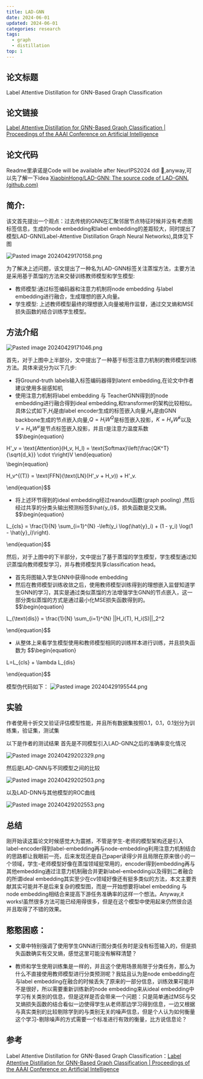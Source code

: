```yaml
---
title: LAD-GNN
date: 2024-06-01
updated: 2024-06-01
categories: research
tags:
  - graph
  - distillation
top: 1
---
```


## 论文标题

Label Attentive Distillation for GNN-Based Graph Classification

## 论文链接

[Label Attentive Distillation for GNN-Based Graph Classification | Proceedings of the AAAI Conference on Artificial Intelligence](https://ojs.aaai.org/index.php/AAAI/article/view/28693)

## 论文代码

Readme里承诺是Code will be available after NeurIPS2024 ddl 🥲,anyway,可以先了解一下idea
[XiaobinHong/LAD-GNN: The source code of LAD-GNN. (github.com)](https://github.com/XiaobinHong/LAD-GNN)

## 简介:

该文首先提出一个观点：过去传统的GNN在汇聚邻居节点特征时候并没有考虑图标签信息，生成的node embedding和label embedding的差距较大，同时提出了模型LAD-GNN(Label-Attentive Distillation Graph Neural Networks),具体见下图

![Pasted image 20240429170158.png](./Pasted%20image%2020240429170158.png)

为了解决上述问题，该文提出了一种名为LAD-GNN标签关注蒸馏方法，主要方法是采用基于蒸馏的方法来交替训练教师模型和学生模型:

- 教师模型:通过标签编码器和注意力机制将node embedding 与label embedding进行融合，生成理想的嵌入向量。
- 学生模型: 上述教师模型最终的理想嵌入向量被用作监督，通过交叉熵和MSE损失函数的结合训练学生模型。

## 方法介绍

![Pasted image 20240429171046.png](./Pasted%20image%2020240429171046.png)

首先，对于上图中上半部分，文中提出了一种基于标签注意力机制的教师模型训练方法。具体来说分为以下几步:
- 将Ground-truth labels输入标签编码器得到latent embedding,在论文中作者建议使用多层感知机
- 使用注意力机制将label embedding 与 TeacherGNN得到的node embedding进行融合得到ideal embedding,和transformer的架构比较相似。具体公式如下,$H_l$是由label encoder生成的标签嵌入向量,$H_v$是由GNN backbone生成的节点嵌入向量,$Q=H_lW^Q$是标签嵌入投影，$K=H_vW^k$以及$V=H_vW^v$是节点标签嵌入投影，并且$τ$是注意力温度系数
$$\begin{equation}

H'_v = \text{Attention}(H_v, H_l) = \text{Softmax}\left(\frac{QK^T}{\sqrt{d_k}} \cdot τ\right)V
\end{equation}$$
$$\begin{equation}

H_v^{(T)} = \text{FFN}(\text{LN}(H'_v + H_v)) + H'_v.

\end{equation}$$
- 将上述环节得到的ideal embedding经过reandout函数(graph pooling) ,然后经过共享的分类头输出预测标签$\hat{y_i}$，损失函数是交叉熵。
$$\begin{equation}

L_{cls} = \frac{1}{N} \sum_{i=1}^{N} -\left(y_i \log(\hat{y}_i) + (1 - y_i) \log(1 - \hat{y}_i)\right).


\end{equation}$$

然后，对于上图中的下半部分，文中提出了基于蒸馏的学生模型，学生模型通过知识蒸馏向教师模型学习，并与教师模型共享classification head。

- 首先将图输入学生GNN中获得node embedding
- 然后在教师模型训练收敛之后，使用教师模型训练得到的理想嵌入监督知道学生GNN的学习，其实是通过类似蒸馏的方法增强学生GNN的节点嵌入，这一部分类似蒸馏的方式是通过最小化MSE损失函数得到的。
$$\begin{equation}


L_{\text{dis}} = \frac{1}{N} \sum_{i=1}^{N} ||H_i(T), H_i(S)||_2^2


\end{equation}$$
- 从整体上来看学生模型使用和教师模型相同的训练样本进行训练，并且损失函数为
$$\begin{equation}

L=L_{cls} + \lambda L_{dis}


\end{equation}$$

模型伪代码如下：
![Pasted image 20240429195544.png](./Pasted%20image%2020240429195544.png)

## 实验

作者使用十折交叉验证评估模型性能，并且所有数据集按照0.1，0.1，0.1划分为训练集，验证集，测试集

以下是作者的测试结果
首先是不同模型引入LAD-GNN之后的准确率变化情况

![Pasted image 20240429202329.png](./Pasted%20image%2020240429202329.png)

然后是LAD-GNN与不同模型之间的比较

![Pasted image 20240429202503.png](./Pasted%20image%2020240429202503.png)

以及LAD-DNN与其他模型的ROC曲线

![Pasted image 20240429202553.png](./Pasted%20image%2020240429202553.png)

## 总结

刚开始读这篇论文时候感觉大为震撼，不管是学生-老师的模型架构还是引入label-encoder得到label-embedding再与node-embedding利用注意力机制结合的思路都让我眼前一亮，后来发现还是自己paper读得少并且局限在原来很小的一个领域，学生-老师模型好像在蒸馏领域挺常用的，encoder得到embedding再与其他embedding通过注意力机制融合并更新label-embedding以及得到二者融合的所谓ideal embedding其实至少在cv领域好像还有挺多类似的方法，本文主要贡献其实可能并不是后来复杂的模型图，而是一开始想要将label embedding 与 node embedding相结合来提高下游任务准确率的这样一个想法。Anyway,it works!虽然很多方法可能已经用得很多，但是在这个模型中使用起来仍然很合适并且取得了不错的效果。

## 憨憨困惑：

- 文章中特别强调了使用学生GNN进行图分类任务时是没有标签输入的，但是损失函数确实有交叉熵，感觉这里可能没有解释清楚？

- 教师和学生使用训练集是一样的，并且这个使用场景局限于分类任务，那么为什么不直接使用教师模型进行分类预测呢？我姑且认为是node embedding在与label embedding在融合的时候丢失了原来的一部分信息，训练效果可能并不是很好，所以需要重新训练新的node embedding来从ideal embedding中学习有关类别的信息，但是这样是否会带来一个问题：只是简单通过MSE与交叉熵损失函数的结合看似一边使得学生从老师那边学习得到信息，一边又根据与真实类别的比较剔除学到的与类别无关的噪声信息，但是个人认为如何衡量这个学习-剔除噪声的方式需要一个标准进行有效的衡量，比方说信息论？

## 参考

Label Attentive Distillation for GNN-Based Graph Classification：[Label Attentive Distillation for GNN-Based Graph Classification | Proceedings of the AAAI Conference on Artificial Intelligence](https://ojs.aaai.org/index.php/AAAI/article/view/28693)

